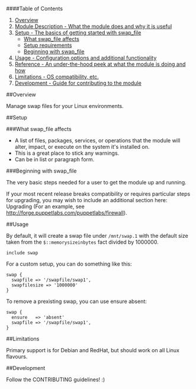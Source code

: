 ####Table of Contents

1. [Overview](#overview)
2. [Module Description - What the module does and why it is useful](#module-description)
3. [Setup - The basics of getting started with swap_file](#setup)
    * [What swap_file affects](#what-swap_file-affects)
    * [Setup requirements](#setup-requirements)
    * [Beginning with swap_file](#beginning-with-swap_file)
4. [Usage - Configuration options and additional functionality](#usage)
5. [Reference - An under-the-hood peek at what the module is doing and how](#reference)
5. [Limitations - OS compatibility, etc.](#limitations)
6. [Development - Guide for contributing to the module](#development)

##Overview

Manage swap files for your Linux environments.

##Setup

###What swap_file affects

* A list of files, packages, services, or operations that the module will alter, impact, or execute on the system it's installed on.
* This is a great place to stick any warnings.
* Can be in list or paragraph form.

###Beginning with swap_file

The very basic steps needed for a user to get the module up and running.

If your most recent release breaks compatibility or requires particular steps for upgrading, you may wish to include an additional section here: Upgrading (For an example, see http://forge.puppetlabs.com/puppetlabs/firewall).

##Usage

By default, it will create a swap file under `/mnt/swap.1` with the default size taken from the `$::memorysizeinbytes` fact divided by 1000000.

```puppet
include swap
```

For a custom setup, you can do something like this:

```puppet
swap {
  swapfile => '/swapfile/swap1',
  swapfilesize => '1000000'
}
```

To remove a prexisting swap, you can use ensure absent:

```puppet
swap {
  ensure   => 'absent'
  swapfile => '/swapfile/swap1',
}
```

##Limitations

Primary support is for Debian and RedHat, but should work on all Linux flavours.

##Development

Follow the CONTRIBUTING guidelines! :)

